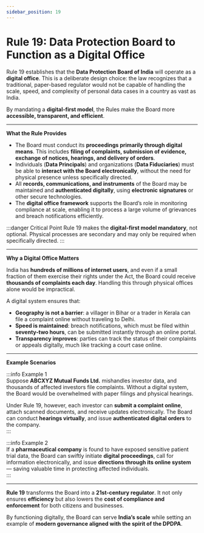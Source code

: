 ```yaml
---
sidebar_position: 19
---
```


# Rule 19: Data Protection Board to Function as a Digital Office

Rule 19 establishes that the **Data Protection Board of India** will operate as a **digital office**. This is a deliberate design choice: the law recognizes that a traditional, paper-based regulator would not be capable of handling the scale, speed, and complexity of personal data cases in a country as vast as India.  

By mandating a **digital-first model**, the Rules make the Board more **accessible, transparent, and efficient**.

---

**What the Rule Provides**

- The Board must conduct its **proceedings primarily through digital means**. This includes **filing of complaints, submission of evidence, exchange of notices, hearings, and delivery of orders**.  
- Individuals (**Data Principals**) and organizations (**Data Fiduciaries**) must be able to **interact with the Board electronically**, without the need for physical presence unless specifically directed.  
- All **records, communications, and instruments** of the Board may be maintained and **authenticated digitally**, using **electronic signatures** or other secure technologies.  
- The **digital office framework** supports the Board’s role in monitoring compliance at scale, enabling it to process a large volume of grievances and breach notifications efficiently.  

:::danger Critical Point
Rule 19 makes the **digital-first model mandatory**, not optional. Physical processes are secondary and may only be required when specifically directed.
:::

---

**Why a Digital Office Matters**

India has **hundreds of millions of internet users**, and even if a small fraction of them exercise their rights under the Act, the Board could receive **thousands of complaints each day**. Handling this through physical offices alone would be impractical.  

A digital system ensures that:  
- **Geography is not a barrier**: a villager in Bihar or a trader in Kerala can file a complaint online without traveling to Delhi.  
- **Speed is maintained**: breach notifications, which must be filed within **seventy-two hours**, can be submitted instantly through an online portal.  
- **Transparency improves**: parties can track the status of their complaints or appeals digitally, much like tracking a court case online.  

---

**Example Scenarios**

:::info Example 1  
Suppose **ABCXYZ Mutual Funds Ltd.** mishandles investor data, and thousands of affected investors file complaints. Without a digital system, the Board would be overwhelmed with paper filings and physical hearings.  

Under Rule 19, however, each investor can **submit a complaint online**, attach scanned documents, and receive updates electronically. The Board can conduct **hearings virtually**, and issue **authenticated digital orders** to the company.  
:::

:::info Example 2  
If a **pharmaceutical company** is found to have exposed sensitive patient trial data, the Board can swiftly initiate **digital proceedings**, call for information electronically, and issue **directions through its online system** — saving valuable time in protecting affected individuals.  
:::

---

**Rule 19** transforms the Board into a **21st-century regulator**. It not only ensures **efficiency** but also lowers the **cost of compliance and enforcement** for both citizens and businesses.  

By functioning digitally, the Board can serve **India’s scale** while setting an example of **modern governance aligned with the spirit of the DPDPA**.
